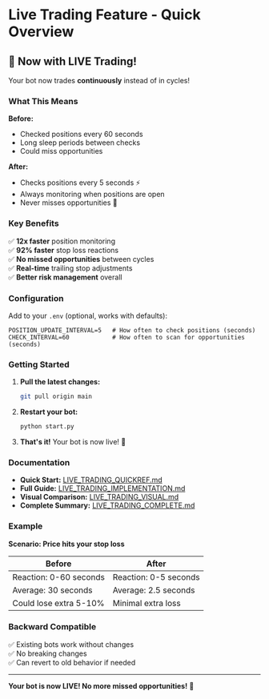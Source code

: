 # Live Trading Feature - Quick Overview

## 🚀 Now with LIVE Trading!

Your bot now trades **continuously** instead of in cycles!

### What This Means

**Before:**
- Checked positions every 60 seconds
- Long sleep periods between checks
- Could miss opportunities

**After:**
- Checks positions every 5 seconds ⚡
- Always monitoring when positions are open
- Never misses opportunities 🎯

### Key Benefits

✅ **12x faster** position monitoring  
✅ **92% faster** stop loss reactions  
✅ **No missed opportunities** between cycles  
✅ **Real-time** trailing stop adjustments  
✅ **Better risk management** overall

### Configuration

Add to your `.env` (optional, works with defaults):

```env
POSITION_UPDATE_INTERVAL=5   # How often to check positions (seconds)
CHECK_INTERVAL=60            # How often to scan for opportunities (seconds)
```

### Getting Started

1. **Pull the latest changes:**
   ```bash
   git pull origin main
   ```

2. **Restart your bot:**
   ```bash
   python start.py
   ```

3. **That's it!** Your bot is now live! 🎉

### Documentation

- **Quick Start:** [LIVE_TRADING_QUICKREF.md](LIVE_TRADING_QUICKREF.md)
- **Full Guide:** [LIVE_TRADING_IMPLEMENTATION.md](LIVE_TRADING_IMPLEMENTATION.md)
- **Visual Comparison:** [LIVE_TRADING_VISUAL.md](LIVE_TRADING_VISUAL.md)
- **Complete Summary:** [LIVE_TRADING_COMPLETE.md](LIVE_TRADING_COMPLETE.md)

### Example

**Scenario: Price hits your stop loss**

| Before | After |
|--------|-------|
| Reaction: 0-60 seconds | Reaction: 0-5 seconds |
| Average: 30 seconds | Average: 2.5 seconds |
| Could lose extra 5-10% | Minimal extra loss |

### Backward Compatible

✅ Existing bots work without changes  
✅ No breaking changes  
✅ Can revert to old behavior if needed

---

**Your bot is now LIVE! No more missed opportunities!** 🚀
